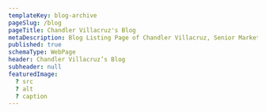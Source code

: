 ```yaml
---
templateKey: blog-archive
pageSlug: /blog
pageTitle: Chandler Villacruz's Blog
metaDescription: Blog Listing Page of Chandler Villacruz, Senior Marketing Manager
published: true
schemaType: WebPage
header: Chandler Villacruz’s Blog
subheader: null
featuredImage:
  ? src
  ? alt
  ? caption
---
```

